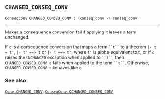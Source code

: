 ## `CHANGED_CONSEQ_CONV`

``` hol4
ConseqConv.CHANGED_CONSEQ_CONV : (conseq_conv -> conseq_conv)
```

------------------------------------------------------------------------

Makes a consequence conversion fail if applying it leaves a term
unchanged.

If `c` is a consequence conversion that maps a term ``` ``t`` ``` to a
theorem `|- t = t'`, `|- t' ==> t` or `|- t ==> t'`, where `t'` is
alpha-equivalent to `t`, or if `c` raises the `UNCHANGED` exception when
applied to ``` ``t`` ```, then `CHANGED_CONSEQ_CONV c` fails when
applied to the term ``` ``t`` ```. Otherwise, `CHANGED_CONSEQ_CONV c`
behaves like `c`.

### See also

[`Conv.CHANGED_CONV`](#Conv.CHANGED_CONV),
[`ConseqConv.QCHANGED_CONSEQ_CONV`](#ConseqConv.QCHANGED_CONSEQ_CONV)
